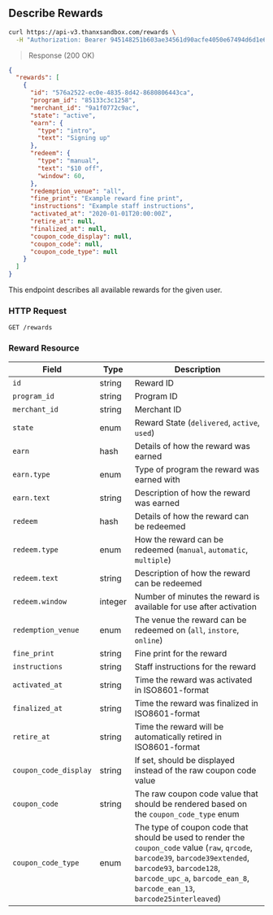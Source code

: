 ## Describe Rewards

```bash
curl https://api-v3.thanxsandbox.com/rewards \
  -H "Authorization: Bearer 945148251b603ae34561d90acfe4050e67494d6d1e65d4d3d52798407f03c0bd"
```

> Response (200 OK)

```json
{
  "rewards": [
    {
      "id": "576a2522-ec0e-4835-8d42-8680806443ca",
      "program_id": "85133c3c1258",
      "merchant_id": "9a1f0772c9ac",
      "state": "active",
      "earn": {
        "type": "intro",
        "text": "Signing up"
      },
      "redeem": {
        "type": "manual",
        "text": "$10 off",
        "window": 60,
      },
      "redemption_venue": "all",
      "fine_print": "Example reward fine print",
      "instructions": "Example staff instructions",
      "activated_at": "2020-01-01T20:00:00Z",
      "retire_at": null,
      "finalized_at": null,
      "coupon_code_display": null,
      "coupon_code": null,
      "coupon_code_type": null
    }
  ]
}
```

This endpoint describes all available rewards for the given user.

### HTTP Request

`GET /rewards`

### Reward Resource

Field | Type | Description
----- | ---- | -----------
`id` | string | Reward ID
`program_id` | string | Program ID
`merchant_id` | string | Merchant ID
`state` | enum | Reward State (`delivered`, `active`, `used`)
`earn` | hash | Details of how the reward was earned
`earn.type` | enum | Type of program the reward was earned with
`earn.text` | string | Description of how the reward was earned
`redeem` | hash | Details of how the reward can be redeemed
`redeem.type` | enum | How the reward can be redeemed (`manual`, `automatic`, `multiple`)
`redeem.text` | string | Description of how the reward can be redeemed
`redeem.window` | integer | Number of minutes the reward is available for use after activation
`redemption_venue` | enum | The venue the reward can be redeemed on (`all`, `instore`, `online`)
`fine_print` | string | Fine print for the reward
`instructions` | string | Staff instructions for the reward
`activated_at` | string | Time the reward was activated in ISO8601-format
`finalized_at` | string | Time the reward was finalized in ISO8601-format
`retire_at` | string | Time the reward will be automatically retired in ISO8601-format
`coupon_code_display` | string | If set, should be displayed instead of the raw coupon code value
`coupon_code` | string | The raw coupon code value that should be rendered based on the `coupon_code_type` enum
`coupon_code_type` | enum | The type of coupon code that should be used to render the `coupon_code` value (`raw`, `qrcode`, `barcode39`, `barcode39extended`, `barcode93`, `barcode128`, `barcode_upc_a`, `barcode_ean_8`, `barcode_ean_13`, `barcode25interleaved`)
